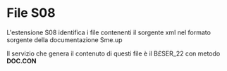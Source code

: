# File S08

L'estensione S08 identifica i file contenenti il sorgente xml nel formato sorgente della documentazione Sme.up

Il servizio che genera il contenuto di questi file è il B£SER_22 con metodo **DOC.CON**
